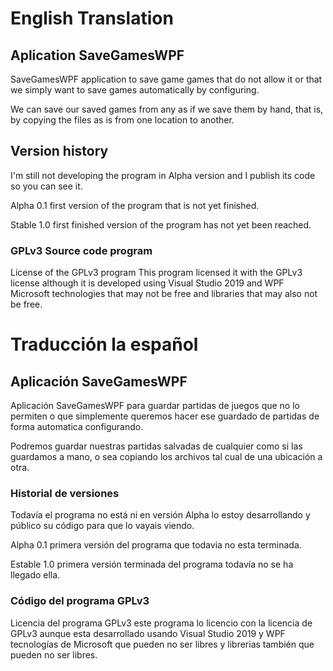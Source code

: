 # English Translation
## Aplication SaveGamesWPF 

SaveGamesWPF application to save game games that do not allow it or that we simply want to save games automatically by configuring.

We can save our saved games from any as if we save them by hand, that is, by copying the files as is from one location to another.

## Version history

I'm still not developing the program in Alpha version and I publish its code so you can see it.

Alpha
0.1 first version of the program that is not yet finished.

Stable
1.0 first finished version of the program has not yet been reached.

### GPLv3 Source code program

License of the GPLv3 program This program licensed it with the GPLv3 license although it is developed using Visual Studio 2019 and WPF Microsoft technologies that may not be free and libraries that may also not be free.

# Traducción la español

## Aplicación SaveGamesWPF 

Aplicación SaveGamesWPF para guardar partidas de juegos que no lo permiten o que simplemente queremos hacer ese guardado de partidas de forma automatica configurando.

Podremos guardar nuestras partidas salvadas de cualquier como si las guardamos a mano, o sea copiando los archivos tal cual de una ubicación a otra. 

### Historial de versiones 

Todavía el programa no está ni en versión Alpha lo estoy desarrollando y público su código para que lo vayais viendo.

Alpha
0.1 primera versión del programa que todavia no esta terminada.

Estable
1.0 primera versión terminada del programa todavía no se ha llegado ella.

### Código del programa GPLv3

Licencia del programa GPLv3 este programa lo licencio con la licencia de GPLv3 aunque esta desarrollado usando Visual Studio 2019 y WPF tecnologías de Microsoft que pueden no ser libres y librerias también que pueden no ser libres.